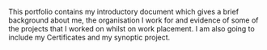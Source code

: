 This portfolio contains my introductory document which gives a brief background about me, the organisation I work for and evidence of some of the projects that I worked on whilst on work placement.
I am also going to include my Certificates and my synoptic project.
